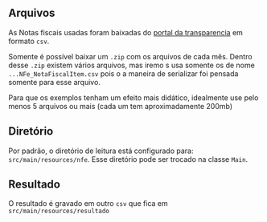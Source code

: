 ## Arquivos
As Notas fiscais usadas foram baixadas do [portal da transparencia](https://www.portaltransparencia.gov.br/download-de-dados/notas-fiscais)
em formato `csv`.

Somente é possível baixar um `.zip` com os arquivos de cada mês. Dentro desse `.zip` existem vários arquivos, mas iremo
s usa somente os de nome `...NFe_NotaFiscalItem.csv` pois o a maneira de serializar foi pensada somente para esse arquivo.

Para que os exemplos tenham um efeito mais didático, idealmente use pelo menos 5 arquivos ou mais (cada um tem aproximadamente 200mb)

## Diretório

Por padrão, o diretório de leitura está configurado para: `src/main/resources/nfe`. Esse diretório pode ser trocado na 
classe `Main`.

## Resultado
O resultado é gravado em outro `csv` que fica em `src/main/resources/resultado`
